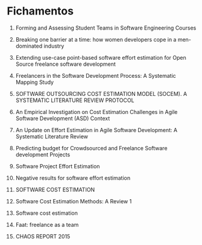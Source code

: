 # Fichamentos

1. Forming and Assessing Student Teams in Software Engineering Courses

2. Breaking one barrier at a time: how women developers cope in a men-dominated industry

3. Extending use-case point-based software effort estimation for Open Source freelance software development

4. Freelancers in the Software Development Process: A Systematic Mapping Study

5. SOFTWARE OUTSOURCING COST ESTIMATION MODEL (SOCEM). A SYSTEMATIC LITERATURE REVIEW PROTOCOL

6. An Empirical Investigation on Cost Estimation Challenges in Agile Software Development (ASD) Context

7. An Update on Effort Estimation in Agile Software Development: A Systematic Literature Review

8. Predicting budget for Crowdsourced and Freelance Software development Projects

9. Software Project Effort Estimation

10. Negative results for software effort estimation

11. SOFTWARE COST ESTIMATION

12. Software Cost Estimation Methods: A Review 1

13. Software cost estimation

14. Faat: freelance as a team

15. CHAOS REPORT 2015
